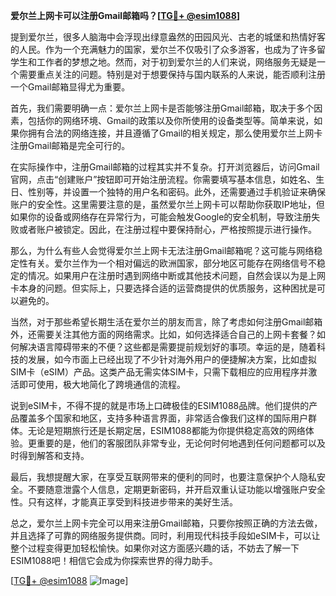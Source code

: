 **爱尔兰上网卡可以注册Gmail邮箱吗？[[TG💪+ @esim1088](https://t.me/s/esim1088)]**

提到爱尔兰，很多人脑海中会浮现出绿意盎然的田园风光、古老的城堡和热情好客的人民。作为一个充满魅力的国家，爱尔兰不仅吸引了众多游客，也成为了许多留学生和工作者的梦想之地。然而，对于初到爱尔兰的人们来说，网络服务无疑是一个需要重点关注的问题。特别是对于想要保持与国内联系的人来说，能否顺利注册一个Gmail邮箱显得尤为重要。

首先，我们需要明确一点：爱尔兰上网卡是否能够注册Gmail邮箱，取决于多个因素，包括你的网络环境、Gmail的政策以及你所使用的设备类型等。简单来说，如果你拥有合法的网络连接，并且遵循了Gmail的相关规定，那么使用爱尔兰上网卡注册Gmail邮箱是完全可行的。

在实际操作中，注册Gmail邮箱的过程其实并不复杂。打开浏览器后，访问Gmail官网，点击“创建账户”按钮即可开始注册流程。你需要填写基本信息，如姓名、生日、性别等，并设置一个独特的用户名和密码。此外，还需要通过手机验证来确保账户的安全性。这里需要注意的是，虽然爱尔兰上网卡可以帮助你获取IP地址，但如果你的设备或网络存在异常行为，可能会触发Google的安全机制，导致注册失败或者账户被锁定。因此，在注册过程中要保持耐心，严格按照提示进行操作。

那么，为什么有些人会觉得爱尔兰上网卡无法注册Gmail邮箱呢？这可能与网络稳定性有关。爱尔兰作为一个相对偏远的欧洲国家，部分地区可能存在网络信号不稳定的情况。如果用户在注册时遇到网络中断或其他技术问题，自然会误以为是上网卡本身的问题。但实际上，只要选择合适的运营商提供的优质服务，这种困扰是可以避免的。

当然，对于那些希望长期生活在爱尔兰的朋友而言，除了考虑如何注册Gmail邮箱外，还需要关注其他方面的网络需求。比如，如何选择适合自己的上网卡套餐？如何解决语言障碍带来的不便？这些都是需要提前规划好的事项。幸运的是，随着科技的发展，如今市面上已经出现了不少针对海外用户的便捷解决方案，比如虚拟SIM卡（eSIM）产品。这类产品无需实体SIM卡，只需下载相应的应用程序并激活即可使用，极大地简化了跨境通信的流程。

说到eSIM卡，不得不提的就是市场上口碑极佳的ESIM1088品牌。他们提供的产品覆盖多个国家和地区，支持多种语言界面，非常适合像我们这样的国际用户群体。无论是短期旅行还是长期定居，ESIM1088都能为你提供稳定高效的网络体验。更重要的是，他们的客服团队非常专业，无论何时何地遇到任何问题都可以及时得到解答和支持。

最后，我想提醒大家，在享受互联网带来的便利的同时，也要注意保护个人隐私安全。不要随意泄露个人信息，定期更新密码，并开启双重认证功能以增强账户安全性。只有这样，才能真正享受到科技进步带来的美好生活。

总之，爱尔兰上网卡完全可以用来注册Gmail邮箱，只要你按照正确的方法去做，并且选择了可靠的网络服务提供商。同时，利用现代科技手段如eSIM卡，可以让整个过程变得更加轻松愉快。如果你对这方面感兴趣的话，不妨去了解一下ESIM1088吧！相信它会成为你探索世界的得力助手。

[[TG💪+ @esim1088](https://t.me/s/esim1088) ![Image](https://i.postimg.cc/4NQfJmqS/Snipaste-2025-05-13-00-14-12.png)]